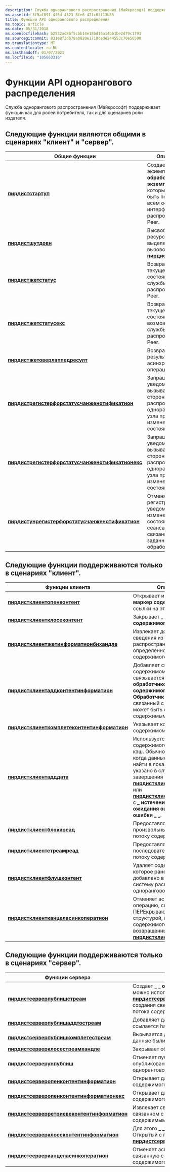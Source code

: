 ```yaml
---
description: Служба однорангового распространения (Майкрософт) поддерживает функции как для ролей потребителя, так и для сценариев роли издателя.
ms.assetid: 3f5af891-4f5d-4523-8fe6-47fc6ff13b35
title: Функции API однорангового распределения
ms.topic: article
ms.date: 05/31/2018
ms.openlocfilehash: b2532ad8bf5cbb14e18bd16a14bb1be2d79c1791
ms.sourcegitcommit: 831e8f3db78ab820e1710cede244553c70e50500
ms.translationtype: MT
ms.contentlocale: ru-RU
ms.lasthandoff: 01/07/2021
ms.locfileid: "105663316"
---
```

# <a name="peer-distribution-api-functions"></a>Функции API однорангового распределения

Служба однорангового распространения (Майкрософт) поддерживает функции как для ролей потребителя, так и для сценариев роли издателя.

## <a name="the-following-functions-are-common-in-both-client-and-server-scenarios"></a>Следующие функции являются общими в сценариях "клиент" и "сервер".



| Общие функции                                                                                       | Описание                                                                                                     |
|--------------------------------------------------------------------------------------------------------|-----------------------------------------------------------------------------------------------------------------|
| [**пирдистстартуп**](/windows/desktop/api/PeerDist/nf-peerdist-peerdiststartup)                                                             | Создает новый экземпляр **\_ \_ обработчика для экземпляра** , который должен быть передан всем остальным интерфейсам API распространения Peer. |
| [**пирдистшутдовн**](/windows/desktop/api/PeerDist/nf-peerdist-peerdistshutdown)                                                           | Высвобождает ресурсы, выделенные вызовом метода [**пирдистстартуп**](/windows/desktop/api/PeerDist/nf-peerdist-peerdiststartup).                         |
| [**пирдистжетстатус**](/windows/desktop/api/PeerDist/nf-peerdist-peerdistgetstatus)                                                         | Возвращает текущее состояние службы распространения Peer.                                                        |
| [**пирдистжетстатусекс**](/windows/desktop/api/PeerDist/nf-peerdist-peerdistgetstatusex)                                                     | Возвращает текущее состояние и возможности службы распространения Peer.                                   |
| [**пирдистжетоверлаппедресулт**](/windows/desktop/api/peerdist/nf-peerdist-peerdistgetoverlappedresult)                                     | Возвращает результаты асинхронных операций.                                                               |
| [**пирдистрегистерфорстатусчанженотификатион**](/windows/desktop/api/PeerDist/nf-peerdist-peerdistregisterforstatuschangenotification)     | Запрашивает уведомление вызывающей стороны службы распространения однорангового узла при изменении состояния.                      |
| [**пирдистрегистерфорстатусчанженотификатионекс**](/windows/desktop/api/peerdist/nf-peerdist-peerdistregisterforstatuschangenotificationex) | Запрашивает уведомление вызывающей стороны службы распространения однорангового узла при изменении состояния.                      |
| [**пирдистунрегистерфорстатусчанженотификатион**](/windows/desktop/api/PeerDist/nf-peerdist-peerdistunregisterforstatuschangenotification) | Отменяет регистрацию уведомления об изменении состояния для сеанса, связанного с заданным обработчиком.                 |



 

## <a name="the-following-functions-are-only-supported-in-client-scenarios"></a>Следующие функции поддерживаются только в сценариях "клиент".



| Функции клиента                                                                             | Описание                                                                                                                                                                                                                                                                                                                                      |
|----------------------------------------------------------------------------------------------|--------------------------------------------------------------------------------------------------------------------------------------------------------------------------------------------------------------------------------------------------------------------------------------------------------------------------------------------------|
| [**пирдистклиентопенконтент**](/windows/desktop/api/PeerDist/nf-peerdist-peerdistclientopencontent)                               | Открывает и возвращает **\_ \_ маркер содержимого** для ссылки на это содержимое.                                                                                                                                                                                                                                                                     |
| [**пирдистклиентклосеконтент**](/windows/desktop/api/PeerDist/nf-peerdist-peerdistclientclosecontent)                             | Закрывает **\_ \_ обработчик содержимого для объекта**,                                                                                                                                                                                                                                                                                                        |
| [**пирдистклиентжетинформатионбихандле**](/windows/desktop/api/peerdist/nf-peerdist-peerdistclientgetinformationbyhandle)         | Извлекает дополнительные сведения из службы распространения Peer для определенного обработчика содержимого.                                                                                                                                                                                                                                               |
| [**пирдистклиентаддконтентинформатион**](/windows/desktop/api/PeerDist/nf-peerdist-peerdistclientaddcontentinformation)           | Добавляет сведения о содержимом, которое затем связывается с **\_ \_ обработчиком содержимого**, **\_ \_ Обработчик содержимого** , связанный с данными, может быть связан с любым содержимым.                                                                                                                                                                        |
| [**пирдистклиенткомплетеконтентинформатион**](/windows/desktop/api/PeerDist/nf-peerdist-peerdistclientcompletecontentinformation) | Указывает конец сведений о содержимом.                                                                                                                                                                                                                                                                                                    |
| [**пирдистклиентадддата**](/windows/desktop/api/PeerDist/nf-peerdist-peerdistclientadddata)                                       | Используется для передачи содержимого в локальный кэш. Обычно это делается, когда данные не удалось найти в локальной сети, как указано в случае завершения [**пирдистклиентблоккреад**](/windows/desktop/api/PeerDist/nf-peerdist-peerdistclientblockread) или [**пирдистклиентстреамреад**](/windows/desktop/api/PeerDist/nf-peerdist-peerdistclientstreamread) с **\_ истечением времени ожидания ошибки** или **\_ ошибки \_ \_**. |
| [**пирдистклиентблоккреад**](/windows/desktop/api/PeerDist/nf-peerdist-peerdistclientblockread)                                   | Предоставляет произвольный доступ к потоку содержимого.                                                                                                                                                                                                                                                                                                    |
| [**пирдистклиентстреамреад**](/windows/desktop/api/PeerDist/nf-peerdist-peerdistclientstreamread)                                 | Предоставляет последовательный доступ к потоку содержимого.                                                                                                                                                                                                                                                                                                |
| [**пирдистклиентфлушконтент**](/windows/desktop/api/PeerDist/nf-peerdist-peerdistclientflushcontent)                             | Удаляет содержимое, которое ранее было добавлено в локальную систему распространения одноранговой сети.                                                                                                                                                                                                                                                            |
| [**пирдистклиентканцеласинкоператион**](/windows/desktop/api/PeerDist/nf-peerdist-peerdistclientcancelasyncoperation)             | Отменяет асинхронную операцию, связанную с [ПЕРЕкрывающейся](/windows/win32/api/minwinbase/ns-minwinbase-overlapped) структурой, и маркер содержимого, возвращенный [**пирдистклиентопенконтент**](/windows/desktop/api/PeerDist/nf-peerdist-peerdistclientopencontent).                                                                                                                     |



 

## <a name="the-following-functions-are-only-supported-in-server-scenarios"></a>Следующие функции поддерживаются только в сценариях "сервер".



| Функции сервера                                                                             | Описание                                                                                                                                                                                        |
|----------------------------------------------------------------------------------------------|----------------------------------------------------------------------------------------------------------------------------------------------------------------------------------------------------|
| [**пирдистсерверпублишстреам**](/windows/desktop/api/PeerDist/nf-peerdist-peerdistserverpublishstream)                           | Создает **\_ \_ обработчик потока** , который можно использовать с [**пирдистсерверпублишаддтостреам**](/windows/desktop/api/PeerDist/nf-peerdist-peerdistserverpublishaddtostream) для создания сведений о содержимом для потока содержимого. |
| [**пирдистсерверпублишаддтостреам**](/windows/desktop/api/PeerDist/nf-peerdist-peerdistserverpublishaddtostream)                 | Добавляет данные в поток, на который ссылается handle Stream.                                                                                                                                  |
| [**пирдистсерверпублишкомплетестреам**](/windows/desktop/api/PeerDist/nf-peerdist-peerdistserverpublishcompletestream)           | Вызывается для указания на то, что все данные были добавлены в поток.                                                                                                                                     |
| [**пирдистсерверклосестреамхандле**](/windows/desktop/api/PeerDist/nf-peerdist-peerdistserverclosestreamhandle)                   | Закрывает обработчик потока.                                                                                                                                                                          |
| [**пирдистсерверунпублиш**](/windows/desktop/api/PeerDist/nf-peerdist-peerdistserverunpublish)                                   | Отменяет публикацию ранее опубликованного содержимого в службе однорангового распространения.                                                                                                                         |
| [**пирдистсерверопенконтентинформатион**](/windows/desktop/api/PeerDist/nf-peerdist-peerdistserveropencontentinformation)         | Открывает для опубликованного содержимого **\_ \_ рукоятку контентинфо** .                                                                                                                                   |
| [**пирдистсерверопенконтентинформатионекс**](/windows/desktop/api/peerdist/nf-peerdist-peerdistserveropencontentinformationex)     | Открывает для опубликованного содержимого **\_ \_ рукоятку контентинфо** .                                                                                                                                   |
| [**пирдистсерверретриевеконтентинформатион**](/windows/desktop/api/PeerDist/nf-peerdist-peerdistserverretrievecontentinformation) | Извлекает сведения о содержимом, связанном с опубликованным содержимым.                                                                                                                               |
| [**пирдистсерверклосеконтентинформатион**](/windows/desktop/api/PeerDist/nf-peerdist-peerdistserverclosecontentinformation)       | Для этого **\_ \_Обработчик контентинфо** , Открытый с помощью [**пирдистсерверопенконтентинформатион**](/windows/desktop/api/PeerDist/nf-peerdist-peerdistserveropencontentinformation).                                                                  |
| [**пирдистсерверканцеласинкоператион**](/windows/desktop/api/PeerDist/nf-peerdist-peerdistservercancelasyncoperation)             | Отменяет асинхронную операцию, связанную с идентификатором содержимого и структурой [OVERLAPPED](/windows/win32/api/minwinbase/ns-minwinbase-overlapped) .                                             |



 

 

 
